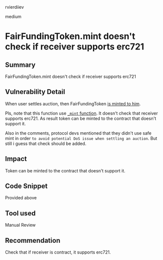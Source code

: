 rvierdiiev

medium

# FairFundingToken.mint doesn't check if receiver supports erc721

## Summary
FairFundingToken.mint doesn't check if receiver supports erc721
## Vulnerability Detail
When user settles auction, then FairFundingToken [is minted to him](https://github.com/sherlock-audit/2023-02-fair-funding/blob/main/fair-funding/contracts/AuctionHouse.vy#L208).

Pls, note that this function use [`_mint` function](https://github.com/sherlock-audit/2023-02-fair-funding/blob/main/fair-funding/contracts/solidity/MintableERC721.sol#L17). It doesn't check that receiver supports erc721. As result token can be minted to the contract that doesn't support it. 

Also in the comments, protocol devs mentioned that they didn't use safe mint in order `to avoid potential DoS issue when settling an auction`. But still i guess that check should be added.
## Impact
Token can be minted to the contract that doesn't support it.
## Code Snippet
Provided above
## Tool used

Manual Review

## Recommendation
Check that if receiver is contract, it supports erc721.